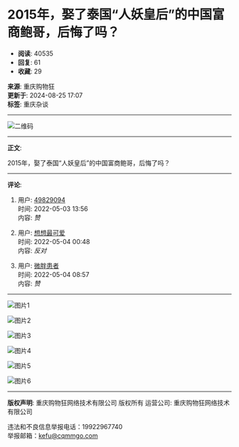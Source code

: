 # 2015年，娶了泰国“人妖皇后”的中国富商鲍哥，后悔了吗？

- **阅读**: 40535
- **回复**: 61
- **收藏**: 29

**来源**: 重庆购物狂  
**更新于**: 2024-08-25 17:07  
**标签**: 重庆杂谈  

---

![二维码](//img2.citysbs.com/css/0.8.11.23/forum/default/images/m/cq_two-code.jpg)

---

**正文**:

2015年，娶了泰国“人妖皇后”的中国富商鲍哥，后悔了吗？

---

**评论**:

1. 用户: [49829094](//go.cqmmgo.com/user/profile-49829094-1.html)  
   时间: 2022-05-03 13:56  
   内容: _赞_
   
2. 用户: [想想最可爱](//go.cqmmgo.com/user/profile-37542121-1.html)  
   时间: 2022-05-04 00:48  
   内容: _反对_

3. 用户: [微胖患者](//go.cqmmgo.com/user/profile-48445020-1.html)  
   时间: 2022-05-04 08:57  
   内容: _赞_

---

![图片1](//att2.citysbs.com/chongqing/2022/05/03/13/middle_594x308-135644_v3_14461651557404981_26c8348dd1f873014cc08a633dce15fd.gif)

![图片2](//att2.citysbs.com/chongqing/2022/05/03/13/middle_1024x642-135711_v3_15661651557431477_25e78c0a9146c1696917480b951679c2.jpg)

![图片3](//att2.citysbs.com/chongqing/2022/05/03/13/middle_766x424-135736_v3_11871651557456258_7c3322e2b0c3c0890e52c88de2d016af.jpg)

![图片4](//att2.citysbs.com/chongqing/2022/05/03/14/middle_900x578-140010_v3_14351651557610944_89f2a509020e2cc7bebf88c63c21ab52.jpg)

![图片5](//att2.citysbs.com/chongqing/2022/05/03/14/middle_794x596-140035_v3_10551651557635762_5517aa80e0c98a79344fef989d4f3297.jpg)

![图片6](//att2.citysbs.com/chongqing/2022/05/03/14/middle_722x552-140108_v3_10521651557668769_64399550ea65fe73ca753e19ff552f6d.jpg)

--- 

**版权声明**: 重庆购物狂网络技术有限公司 版权所有 运营公司: 重庆购物狂网络技术有限公司  

违法和不良信息举报电话：19922967740  
举报邮箱：kefu@cqmmgo.com
<!-- tcd_original_link https://go.cqmmgo.com/forum-233-thread-173521651557341223-1-1.html -->
